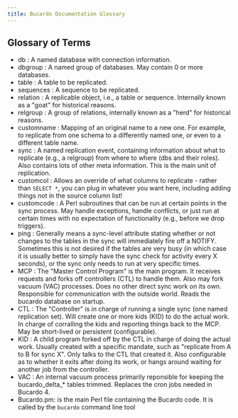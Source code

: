 ```yaml
---
title: Bucardo Documentation Glossary
---
```


Glossary of Terms
-----------------

-    db : A named database with connection information.
-    dbgroup : A named group of databases. May contain 0 or more databases.
-    table : A table to be replicated.
-    sequences : A sequence to be replicated.
-    relation : A replicable object, i.e., a table or sequence. Internally known as a "goat" for historical reasons.
-    relgroup : A group of relations, internally known as a "herd" for historical reasons.
-    customname : Mapping of an original name to a new one. For example, to replicate from one schema to a differently named one, or even to a different table name.
-    sync : A named replication event, containing information about what to replicate (e.g., a relgroup) from where to where (dbs and their roles). Also contains lots of other meta information. This is the main unit of replication.
-    customcol : Allows an override of what columns to replicate - rather than `SELECT *`, you can plug in whatever you want here, including adding things not in the source column list!
-    customcode : A Perl subroutines that can be run at certain points in the sync process. May handle exceptions, handle conflicts, or just run at certain times with no expectation of functionality (e.g., before we drop triggers).
-    ping : Generally means a sync-level attribute stating whether or not changes to the tables in the sync will immediately fire off a NOTIFY. Sometimes this is not desired if the tables are very busy (in which case it is usually better to simply have the sync check for activity every X seconds), or the sync only needs to run at very specific times.
-    MCP : The "Master Control Program" is the main program. It receives requests and forks off controllers (CTL) to handle them. Also may fork vacuum (VAC) processes. Does no other direct sync work on its own. Responsible for communication with the outside world. Reads the bucardo database on startup.
-    CTL : The "Controller" is in charge of running a single sync (one named replication set). Will create one or more kids (KID) to do the actual work. In charge of corralling the kids and reporting things back to the MCP. May be short-lived or persistent (configurable).
-    KID : A child program forked off by the CTL in charge of doing the actual work. Usually created with a specific mandate, such as "replicate from A to B for sync X". Only talks to the CTL that created it. Also configurable as to whether it exits after doing its work, or hangs around waiting for another job from the controller.
-    VAC : An internal vacuum process primarily reponsible for keeping the bucardo_delta_\* tables trimmed. Replaces the cron jobs needed in Bucardo 4.
-    Bucardo.pm: is the main Perl file containing the Bucardo code. It is called by the `bucardo` command line tool
